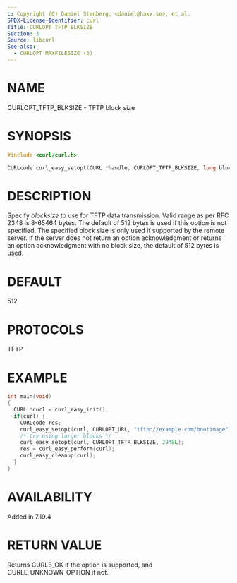 ```yaml
---
c: Copyright (C) Daniel Stenberg, <daniel@haxx.se>, et al.
SPDX-License-Identifier: curl
Title: CURLOPT_TFTP_BLKSIZE
Section: 3
Source: libcurl
See-also:
  - CURLOPT_MAXFILESIZE (3)
---
```


# NAME

CURLOPT_TFTP_BLKSIZE - TFTP block size

# SYNOPSIS

~~~c
#include <curl/curl.h>

CURLcode curl_easy_setopt(CURL *handle, CURLOPT_TFTP_BLKSIZE, long blocksize);
~~~

# DESCRIPTION

Specify *blocksize* to use for TFTP data transmission. Valid range as per
RFC 2348 is 8-65464 bytes. The default of 512 bytes is used if this option is
not specified. The specified block size is only used if supported by the
remote server. If the server does not return an option acknowledgment or
returns an option acknowledgment with no block size, the default of 512 bytes
is used.

# DEFAULT

512

# PROTOCOLS

TFTP

# EXAMPLE

~~~c
int main(void)
{
  CURL *curl = curl_easy_init();
  if(curl) {
    CURLcode res;
    curl_easy_setopt(curl, CURLOPT_URL, "tftp://example.com/bootimage");
    /* try using larger blocks */
    curl_easy_setopt(curl, CURLOPT_TFTP_BLKSIZE, 2048L);
    res = curl_easy_perform(curl);
    curl_easy_cleanup(curl);
  }
}
~~~

# AVAILABILITY

Added in 7.19.4

# RETURN VALUE

Returns CURLE_OK if the option is supported, and CURLE_UNKNOWN_OPTION if not.
